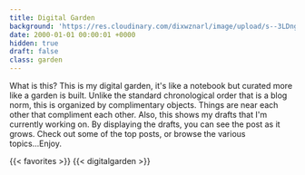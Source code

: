 ```yaml
---
title: Digital Garden
background: 'https://res.cloudinary.com/dixwznarl/image/upload/s--3LDngnRy--/q_jpegmini/bluebonnets.jpg'
date: 2000-01-01 00:00:01 +0000
hidden: true
draft: false
class: garden
---
```


What is this?  This is my digital garden, it's like a notebook but curated more like a garden is built.  Unlike the standard chronological order that is a blog norm, this is organized by complimentary objects.  Things are near each other that compliment each other.  Also, this shows my drafts that I'm currently working on.  By displaying the drafts, you can see the post as it grows.  Check out some of the top posts, or browse the various topics...Enjoy.

{{< favorites >}}
{{< digitalgarden >}}
